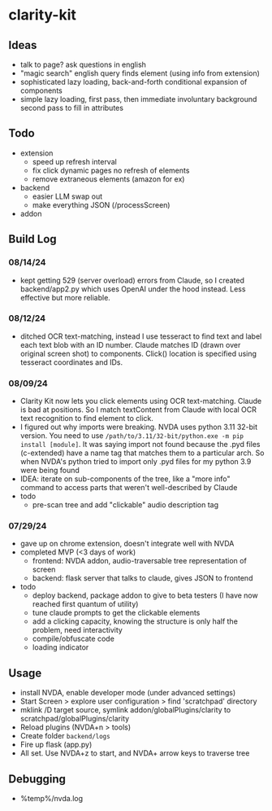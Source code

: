 # clarity-kit

## Ideas
- talk to page? ask questions in english
- "magic search" english query finds element (using info from extension)
- sophisticated lazy loading, back-and-forth conditional expansion of components
- simple lazy loading, first pass, then immediate involuntary background second pass to fill in attributes

## Todo
- extension
  - speed up refresh interval
  - fix click dynamic pages no refresh of elements
  - remove extraneous elements (amazon for ex)
- backend
  - easier LLM swap out
  - make everything JSON (/processScreen)
- addon 

## Build Log

### 08/14/24
- kept getting 529 (server overload) errors from Claude, so I created backend/app2.py which uses OpenAI under the hood instead. Less effective but more reliable.

### 08/12/24
- ditched OCR text-matching, instead I use tesseract to find text and label each text blob with an ID number. Claude matches ID (drawn over original screen shot) to components. Click() location is specified using tesseract coordinates and IDs.

### 08/09/24
- Clarity Kit now lets you click elements using OCR text-matching. Claude is bad at positions. So I match textContent from Claude with local OCR text recognition to find element to click.
- I figured out why imports were breaking. NVDA uses python 3.11 32-bit version. You need to use `/path/to/3.11/32-bit/python.exe -m pip install [module]`. It was saying import not found because the .pyd files (c-extended) have a name tag that matches them to a particular arch. So when NVDA's python tried to import only .pyd files for my python 3.9 were being found
- IDEA: iterate on sub-components of the tree, like a "more info" command to access parts that weren't well-described by Claude
- todo
  - pre-scan tree and add "clickable" audio description tag

### 07/29/24
- gave up on chrome extension, doesn't integrate well with NVDA
- completed MVP (<3 days of work)
  - frontend: NVDA addon, audio-traversable tree representation of screen
  - backend: flask server that talks to claude, gives JSON to frontend
- todo
  - deploy backend, package addon to give to beta testers (I have now reached first quantum of utility)
  - tune claude prompts to get the clickable elements
  - add a clicking capacity, knowing the structure is only half the problem, need interactivity
  - compile/obfuscate code
  - loading indicator

## Usage
- install NVDA, enable developer mode (under advanced settings)
- Start Screen > explore user configuration > find 'scratchpad' directory
- mklink /D target source, symlink addon/globalPlugins/clarity to scratchpad/globalPlugins/clarity
- Reload plugins (NVDA+n > tools)
- Create folder `backend/logs`
- Fire up flask (app.py)
- All set. Use NVDA+z to start, and NVDA+ arrow keys to traverse tree

## Debugging
- %temp%/nvda.log